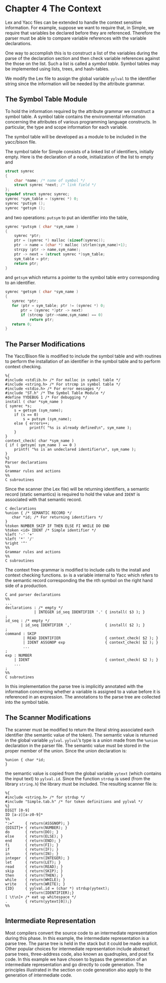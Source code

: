 # Chapter 4 The Context

Lex and Yacc files can be extended to handle the context sensitive information. For example, suppose we want to require that, in Simple, we require that variables be declared before they are referenced. Therefore the parser must be able to compare variable references with the variable declarations.

One way to accomplish this is to construct a list of the variables during the parse of the declaration section and then check variable references against the those on the list. Such a list is called a *symbol table*. Symbol tables may be implemented using lists, trees, and hash-tables.

We modify the Lex file to assign the global variable `yylval` to the identifier string since the information will be needed by the attribute grammar.

## The Symbol Table Module

To hold the information required by the attribute grammar we construct a symbol table. A symbol table contains the environmental information concerning the attributes of various programming language constructs. In particular, the type and scope information for each variable.

The symbol table will be developed as a module to be included in the yacc/bison file.

The symbol table for Simple consists of a linked list of identifiers, initially empty. Here is the declaration of a node, initialization of the list to empty and

```C
struct symrec
{
    char *name; /* name of symbol */
    struct symrec *next; /* link field */
};
typedef struct symrec symrec;
symrec *sym_table = (symrec *) 0;
symrec *putsym ();
symrec *getsym ();
```

and two operations: `putsym` to put an identifier into the table,

```C
symrec *putsym ( char *sym_name )
{
    symrec *ptr;
    ptr = (symrec *) malloc (sizeof(symrec));
    ptr -> name = (char *) malloc (strlen(sym_name)+1);
    strcpy (ptr -> name,sym_name);
    ptr -> next = (struct symrec *)sym_table;
    sym_table = ptr;
    return ptr;
}
```

and `getsym` which returns a pointer to the symbol table entry corresponding to an identifier.

```C
symrec *getsym ( char *sym_name )
{
   symrec *ptr;
   for (ptr = sym_table; ptr != (symrec *) 0;
       ptr = (symrec *)ptr -> next)
       if (strcmp (ptr->name,sym_name) == 0)
           return ptr;
   return 0;
}
```

## The Parser Modifications

The Yacc/Bison file is modified to include the symbol table and with routines to perform the installation of an identifier in the symbol table and to perform context checking.

```livescript
%{
#include <stdlib.h> /* For malloc in symbol table */
#include <string.h> /* For strcmp in symbol table */
#include <stdio.h> /* For error messages */
#include "ST.h" /* The Symbol Table Module */
#define YYDEBUG 1 /* For debugging */
install ( char *sym_name )
{ symrec *s;
    s = getsym (sym_name);
    if (s == 0)
        s = putsym (sym_name);
    else { errors++;
           printf( "%s is already defined\n", sym_name );
    }
}
context_check( char *sym_name )
{ if ( getsym( sym_name ) == 0 )
    printf( "%s is an undeclared identifier\n", sym_name );
}
%}
Parser declarations
%%
Grammar rules and actions
%%
C subroutines
```

Since the scanner (the Lex file) will be returning identifiers, a semantic record (static semantics) is required to hold the value and `IDENT` is associated with that semantic record.

```livescript
C declarations
%union { /* SEMANTIC RECORD */
   char *id; /* For returning identifiers */
}
%token NUMBER SKIP IF THEN ELSE FI WHILE DO END
%token <id> IDENT /* Simple identifier */
%left '-' '+'
%left '*' '/'
%right '^'
%%
Grammar rules and actions
%%
C subroutines
```

The context free-grammar is modified to include calls to the install and context checking functions. `$n` is a variable internal to Yacc which refers to the semantic record corresponding the the nth symbol on the right hand side of a production.

```livescript
C and parser declarations
%%
...
declarations : /* empty */
             | INTEGER id_seq IDENTIFIER '.' { install( $3 ); }
;
id_seq : /* empty */
       | id_seq IDENTIFIER ','               { install( $2 ); }
;
command : SKIP
        | READ IDENTIFIER                    { context_check( $2 ); }
        | IDENT ASSGNOP exp                  { context_check( $2 ); }
        ...
;
exp : NUMBER
    | IDENT                                  { context_check( $2 ); }
    ...
;
%%
C subroutines
```

In this implementation the parse tree is implicitly annotated with the information concerning whether a variable is assigned to a value before it is referenced in an expression. The annotations to the parse tree are collected into the symbol table.

## The Scanner Modifications

The scanner must be modified to return the literal string associated each identifier (the semantic value of the token). The semantic value is returned in the global variable `yylval`. `yylval`’s type is a union made from the `%union` declaration in the parser file. The semantic value must be stored in the proper member of the union. Since the union declaration is:

```livescript
%union { char *id;
}
```

the semantic value is copied from the global variable `yytext` (which contains the input text) to `yylval.id`. Since the function `strdup` is used (from the library `string.h`) the library must be included. The resulting scanner file is:

```livescript
%{
#include <string.h> /* for strdup */
#include "Simple.tab.h" /* for token definitions and yylval */
%}
DIGIT [0-9]
ID [a-z][a-z0-9]*
%%
":="     { return(ASSGNOP); }
{DIGIT}+ { return(NUMBER); }
do       { return(DO); }
else     { return(ELSE); }
end      { return(END); }
fi       { return(FI); }
if       { return(IF); }
in       { return(IN); }
integer  { return(INTEGER); }
let      { return(LET); }
read     { return(READ); }
skip     { return(SKIP); }
then     { return(THEN); }
while    { return(WHILE); }
write    { return(WRITE); }
{ID}     { yylval.id = (char *) strdup(yytext);
           return(IDENTIFIER);}
[ \t\n]+ /* eat up whitespace */
.        { return(yytext[0]);}
%%
```

## Intermediate Representation

Most compilers convert the source code to an intermediate representation during this phase. In this example, the intermediate representation is a parse tree. The parse tree is held in the stack but it could be made explicit. Other popular choices for intermediate representation include abstract parse trees, three-address code, also known as quadruples, and post fix code. In this example we have chosen to bypass the generation of an intermediate representation and go directly to code generation. The principles illustrated in the section on code generation also apply to the generation of intermediate code.

